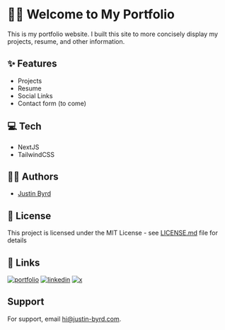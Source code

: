# 👋🏻 Welcome to My Portfolio

This is my portfolio website. I built this site to more concisely display my projects, resume, and other information.

## ✨ Features

- Projects
- Resume
- Social Links
- Contact form (to come)

## 💻 Tech

- NextJS
- TailwindCSS

## ✍🏻 Authors

- [Justin Byrd](https://www.github.com/jwbw29)

## 📃 License

This project is licensed under the MIT License - see [LICENSE.md](LICENSE.md) file for details

## 🔗 Links

[![portfolio](https://img.shields.io/badge/my_portfolio-000?style=for-the-badge&logo=ko-fi&logoColor=white)](https://justin-byrd.com/)
[![linkedin](https://img.shields.io/badge/linkedin-0A66C2?style=for-the-badge&logo=linkedin&logoColor=white)](https://www.linkedin.com/in/justin-byrd7/)
[![x](https://img.shields.io/badge/twitter-1DA1F2?style=for-the-badge&logo=twitter&logoColor=white)](https://x.com/tweeter__byrd/)

## Support

For support, email hi@justin-byrd.com.
